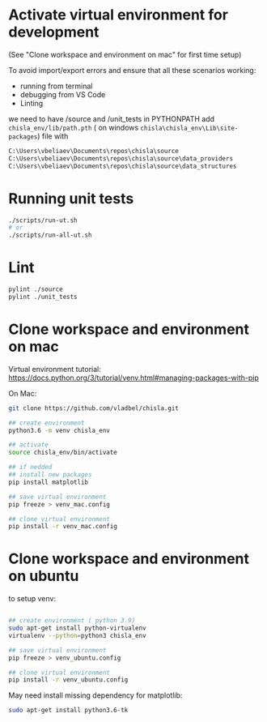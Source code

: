 # Activate virtual environment for development
(See "Clone workspace and environment on mac" for first time setup)

To avoid import/export errors and ensure that all these scenarios working:
- running from terminal
- debugging from VS Code
- Linting

we need to have /source and /unit_tests in PYTHONPATH
add `chisla_env/lib/path.pth` ( on windows `chisla\chisla_env\Lib\site-packages`) file with
```bash
C:\Users\vbeliaev\Documents\repos\chisla\source
C:\Users\vbeliaev\Documents\repos\chisla\source\data_providers
C:\Users\vbeliaev\Documents\repos\chisla\source\data_structures
```


# Running unit tests

```bash
./scripts/run-ut.sh
# or
./scripts/run-all-ut.sh
```

# Lint

```bash
pylint ./source
pylint ./unit_tests
```

# Clone workspace and environment on mac

Virtual environment tutorial:
https://docs.python.org/3/tutorial/venv.html#managing-packages-with-pip

On Mac:

```bash
git clone https://github.com/vladbel/chisla.git 

## create environment
python3.6 -m venv chisla_env

## activate
source chisla_env/bin/activate

## if nedded
## install new packages
pip install matplotlib

## save virtual environment
pip freeze > venv_mac.config

## clone virtual environment
pip install -r venv_mac.config
```

# Clone workspace and environment on ubuntu
to setup venv:

```bash

## create environment ( python 3.9)
sudo apt-get install python-virtualenv 
virtualenv --python=python3 chisla_env

## save virtual environment
pip freeze > venv_ubuntu.config

## clone virtual environment
pip install -r venv_ubuntu.config
```

May need install missing dependency for matplotlib:

```bash
sudo apt-get install python3.6-tk
```
